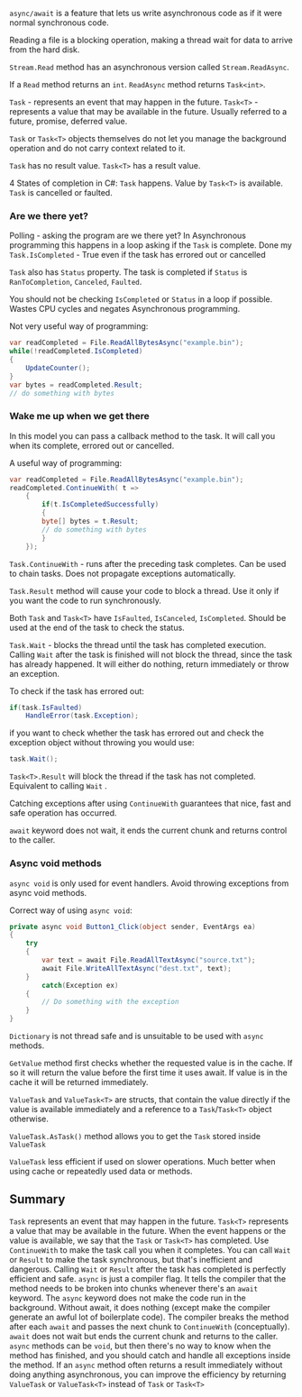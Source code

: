 
`async/await` is a feature that lets us write asynchronous code as if it were normal synchronous code.

Reading a file is a blocking operation, making a thread wait for data to arrive from the hard disk.

`Stream.Read` method has an asynchronous version called `Stream.ReadAsync`.

If a `Read` method returns an `int`. `ReadAsync` method returns `Task<int>`.

`Task` - represents an event that may happen in the future.
`Task<T>` - represents a value that may be available in the future.
	Usually referred to a future, promise, deferred value.

`Task` or `Task<T>` objects themselves do not let you manage the background operation and do not carry context related to it.

`Task` has no result value.
`Task<T>` has a result value.

4 States of completion in C#:
	`Task` happens.
	Value by `Task<T>` is available.
	`Task` is cancelled or faulted.


### Are we there yet?
Polling - asking the program are we there yet?
	In Asynchronous programming this happens in a loop asking if the `Task` is complete.
	Done my `Task.IsCompleted` - True even if the task has errored out or cancelled

`Task` also has `Status` property. The task is completed if `Status` is `RanToCompletion`, `Canceled`, `Faulted`.

You should not be checking `IsCompleted` or `Status` in a loop if possible. Wastes CPU cycles and negates Asynchronous programming.


Not very useful way of programming:
```C#
var readCompleted = File.ReadAllBytesAsync("example.bin");
while(!readCompleted.IsCompleted)
{
	UpdateCounter();
}
var bytes = readCompleted.Result;
// do something with bytes
```

### Wake me up when we get there
In this model you can pass a callback method to the task.
It will call you when its complete, errored out or cancelled.

A useful way of programming:
```C#
var readCompleted = File.ReadAllBytesAsync("example.bin");
readCompleted.ContinueWith( t =>
	{
		if(t.IsCompletedSuccessfully)
		{
		byte[] bytes = t.Result;
		// do something with bytes
		}
	});
```

`Task.ContinueWith` - runs after the preceding task completes.
	Can be used to chain tasks.
	Does not propagate exceptions automatically.


`Task.Result` method will cause your code to block a thread. Use it only if you want the code to run synchronously.

Both `Task` and `Task<T>` have `IsFaulted`, `IsCanceled`, `IsCompleted`.
Should be used at the end of the task to check the status.


`Task.Wait` - blocks the thread until the task has completed execution.
Calling `Wait` after the task is finished will not block the thread, since the task has already happened.
It will either do nothing, return immediately or throw an exception.

To check if the task has errored out:
```C#
if(task.IsFaulted)
	HandleError(task.Exception);
```


if you want to check whether the task has errored out and check the exception object without throwing you would use:
```C#
task.Wait();
```

`Task<T>.Result` will block the thread if the task has not completed. Equivalent to calling `Wait` . 

Catching exceptions after using `ContinueWith` guarantees that nice, fast and safe operation has occurred.

`await` keyword does not wait, it ends the current chunk and returns control to the caller.

### Async void methods

`async void` is only used for event handlers.
Avoid throwing exceptions from async void methods.

Correct way of using `async void`:
```C#
private async void Button1_Click(object sender, EventArgs ea)
{
	try
	{
		var text = await File.ReadAllTextAsync("source.txt");
		await File.WriteAllTextAsync("dest.txt", text);
	}
		catch(Exception ex)
	{
		// Do something with the exception
	}
}
```

`Dictionary` is not thread safe and is unsuitable to be used with `async` methods.

`GetValue` method first checks whether the requested value is in the cache.
	If so it will return the value before the first time it uses await.
	If value is in the cache it will be returned immediately.

`ValueTask` and `ValueTask<T>` are structs, that contain the value directly if the value is available immediately and a reference to a `Task`/`Task<T>` object otherwise.

`ValueTask.AsTask()` method allows you to get the `Task` stored inside `ValueTask`

`ValueTask` less efficient if used on slower operations.
	Much better when using cache or repeatedly used data or methods.
## Summary
`Task` represents an event that may happen in the future.
`Task<T>` represents a value that may be available in the future.
When the event happens or the value is available, we say that the `Task` or `Task<T>` has completed.
Use `ContinueWith` to make the task call you when it completes.
You can call `Wait` or `Result` to make the task synchronous, but that's inefficient and dangerous.
Calling `Wait` or `Result` after the task has completed is perfectly efficient and safe.
`async` is just a compiler flag. It tells the compiler that the method needs to be broken into chunks whenever there's an `await` keyword.
The `async` keyword does not make the code run in the background. Without await, it does nothing (except make the compiler generate an awful lot of boilerplate code).
The compiler breaks the method after each `await` and passes the next chunk to `ContinueWith` (conceptually).
`await` does not wait but ends the current chunk and returns to the caller.
`async` methods can be `void`, but then there's no way to know when the method has finished, and you should catch and handle all exceptions inside the method.
If an `async` method often returns a result immediately without doing anything asynchronous, you can improve the efficiency by returning `ValueTask` or `ValueTask<T>` instead of `Task` or `Task<T>`
